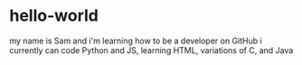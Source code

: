 # hello-world

my name is Sam and i'm learning how to be a developer on GitHub
i currently can code Python and JS, learning HTML, variations of C, and Java

